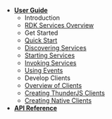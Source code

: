 <!-- markdownlint-disable-next-line first-line-heading -->
- [**User Guide**](/README)
  - Introduction
  - [RDK Services Overview](userguide/intro.md)
  - Get Started
  - [Quick Start](userguide/quick-start.md)
  - [Discovering Services](userguide/discover.md)
  - [Starting Services](userguide/start.md)
  - [Invoking Services](userguide/invoke.md)
  - [Using Events](userguide/events.md)
  - Develop Clients
  - [Overview of Clients](userguide/clients.md)
  - [Creating ThunderJS Clients](userguide/thunderjs.md)
  - [Creating Native Clients](userguide/native.md)
- [**API Reference**](api/ActivityMonitorPlugin.md)
